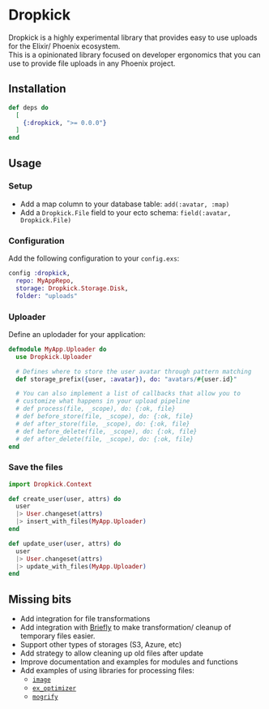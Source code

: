 # Dropkick

Dropkick is a highly experimental library that provides easy to use uploads for the Elixir/ Phoenix ecosystem.  
This is a opinionated library focused on developer ergonomics that you can use to provide file uploads in any Phoenix project.

## Installation

```elixir
def deps do
  [
    {:dropkick, ">= 0.0.0"}
  ]
end
```

## Usage

### Setup

- Add a map column to your database table: `add(:avatar, :map)` 
- Add a `Dropkick.File` field to your ecto schema: `field(:avatar, Dropkick.File)`

### Configuration

Add the following configuration to your `config.exs`:

```elixir
config :dropkick,
  repo: MyAppRepo,
  storage: Dropkick.Storage.Disk,
  folder: "uploads"
```

### Uploader

Define an uplodader for your application:

```elixir
defmodule MyApp.Uploader do
  use Dropkick.Uploader

  # Defines where to store the user avatar through pattern matching
  def storage_prefix({user, :avatar}), do: "avatars/#{user.id}"

  # You can also implement a list of callbacks that allow you to 
  # customize what happens in your upload pipeline
  # def process(file, _scope), do: {:ok, file}
  # def before_store(file, _scope), do: {:ok, file}
  # def after_store(file, _scope), do: {:ok, file}
  # def before_delete(file, _scope), do: {:ok, file}
  # def after_delete(file, _scope), do: {:ok, file}
end 
```

### Save the files

```elixir
import Dropkick.Context

def create_user(user, attrs) do
  user
  |> User.changeset(attrs)
  |> insert_with_files(MyApp.Uploader)
end

def update_user(user, attrs) do
  user
  |> User.changeset(attrs)
  |> update_with_files(MyApp.Uploader)
end
```

## Missing bits

- Add integration for file transformations
- Add integration with [Briefly](https://hexdocs.pm/briefly) to make transformation/ cleanup of temporary files easier.
- Support other types of storages (S3, Azure, etc)
- Add strategy to allow cleaning up old files after update
- Improve documentation and examples for modules and functions
- Add examples of using libraries for processing files: 
  - [`image`](https://hexdocs.pm/image)
  - [`ex_optimizer`](https://hexdocs.pm/ex_optimizer)
  - [`mogrify`](https://hexdocs.pm/mogrify)